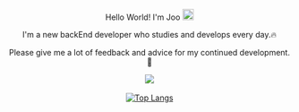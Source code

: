 
<!--  
**JooGit12/JooGit12** is a ✨ _special_ ✨ repository because its `README.md` (this file) appears on your GitHub profile.

Here are some ideas to get you started:

- 🔭 I’m currently working on ...
- 🌱 I’m currently learning ...
- 👯 I’m looking to collaborate on ...
- 🤔 I’m looking for help with ...
- 💬 Ask me about ...
- 📫 How to reach me: ...
- 😄 Pronouns: ...
- ⚡ Fun fact: ...
-->

<div align="center">
  <p>
    Hello World! I'm Joo <img src="https://github.com/TheDudeThatCode/TheDudeThatCode/blob/master/Assets/Hi.gif" width="20px">
  </p>
  <div style="text-align: center;">
    <p>I'm a new backEnd developer who studies and develops every day.🔥</p>
    <p>Please give me a lot of feedback and advice for my continued development.💬</p>
    <a href="https://www.notion.so/Joo-Library-86519211a32a4bb681da8f619b952d3e?pvs=4">
      <img src="https://img.shields.io/badge/notion-white?style=flat&logo=notion&logoColor=CC6699"/>
    </a>
    <br>
    <br>  
    <a href="https://github.com/JooGit12/">
      <img src="https://github-readme-stats.vercel.app/api/top-langs/?username=JooGit12&langs_count=10&layout=compact&theme=dark" alt="Top Langs"/>
    </a>
  </div>
</div>
